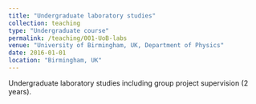 ```yaml
---
title: "Undergraduate laboratory studies"
collection: teaching
type: "Undergraduate course"
permalink: /teaching/001-UoB-labs
venue: "University of Birmingham, UK, Department of Physics"
date: 2016-01-01
location: "Birmingham, UK"
---
```


Undergraduate laboratory studies including group project supervision (2 years).